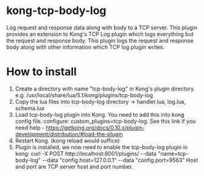 # kong-tcp-body-log

Log request and response data along with body to a TCP server. This plugin provides an extension to Kong's TCP Log plugin which logs everything but the request and response body. This plugin logs the request and response body along with other information which TCP log plugin writes.

# How to install

1. Create a directory with name "tcp-body-log" in Kong's plugin directory. e.g. /usr/local/share/lua/5.1/kong/plugins/tcp-body-log
2. Copy the lua files into tcp-body-log directory -> handler.lua, log.lua, schema.lua
3. Load tcp-body-log plugin into Kong. You need to add this into kong config file. configure: custom_plugins=tcp-body-log. See this link if you need help - https://getkong.org/docs/0.10.x/plugin-development/distribution/#load-the-plugin
4. Restart Kong. (kong reload would suffice)
5. Plugin is installed, we now need to enable the tcp-body-log plugin in kong:
   curl -X POST http://localhost:8001/plugins/ --data "name=tcp-body-log" --data "config.host=127.0.0.1" --data "config.port=9563"
   Host and port are TCP server host and port number.
